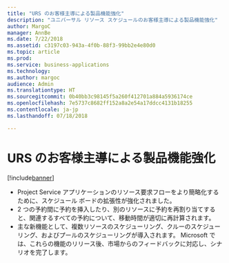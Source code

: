 ```yaml
---
title: "URS のお客様主導による製品機能強化"
description: "ユニバーサル リソース スケジュールのお客様主導による製品機能強化"
author: MargoC
manager: AnnBe
ms.date: 7/22/2018
ms.assetid: c3197c03-943a-4f0b-88f3-99bb2e4e80d0
ms.topic: article
ms.prod: 
ms.service: business-applications
ms.technology: 
ms.author: margoc
audience: Admin
ms.translationtype: HT
ms.sourcegitcommit: 0b40bb3c98145f5a260f412701a884a5936174ce
ms.openlocfilehash: 7e5737c8682ff152a8a2e54a17ddcc4131b18255
ms.contentlocale: ja-jp
ms.lasthandoff: 07/18/2018

---
```


#  <a name="urs-customer-driven-product-enhancements"></a>URS のお客様主導による製品機能強化

[!include[banner](../../../../includes/banner.md)]

-   Project Service アプリケーションのリソース要求フローをより簡略化するために、スケジュール ボードの拡張性が強化されました。
-   2 つの予約間に予約を挿入したり、別のリソースに予約を再割り当てすると、関連するすべての予約について、移動時間が適切に再計算されます。
-   主な新機能として、複数リソースのスケジューリング、クルーのスケジューリング、およびプールのスケジューリングが導入されます。 Microsoft では、これらの機能のリリース後、市場からのフィードバックに対応し、シナリオを完了します。

